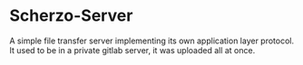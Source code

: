 # Scherzo-Server
A simple file transfer server implementing its own application layer protocol.
It used to be in a private gitlab server, it was uploaded all at once. 

